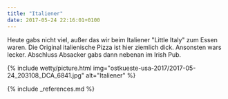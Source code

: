 ```yaml
---
title: "Italiener"
date: 2017-05-24 22:16:01+0100
---
```

Heute gabs nicht viel, außer das wir beim Italiener "Little Italy" zum Essen waren. Die Original italienische Pizza ist hier ziemlich dick. Ansonsten wars lecker. Abschluss Absacker gabs dann nebenan im Irish Pub.

{% include wetty/picture.html img="ostkueste-usa-2017/2017-05-24_203108_DCA_6841.jpg" alt="Italiener" %}

{% include _references.md %}